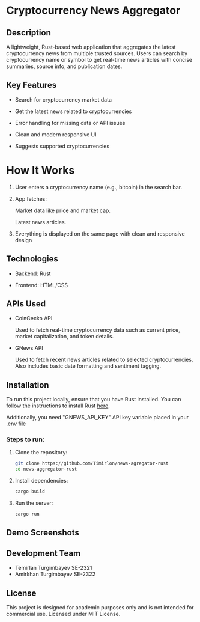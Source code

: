 # Cryptocurrency News Aggregator

## Description

A lightweight, Rust-based web application that aggregates the latest cryptocurrency news from multiple trusted sources. Users can search by cryptocurrency name or symbol to get real-time news articles with concise summaries, source info, and publication dates.

## Key Features

 - Search for cryptocurrency market data

 - Get the latest news related to cryptocurrencies

 - Error handling for missing data or API issues

 - Clean and modern responsive UI

 - Suggests supported cryptocurrencies

# How It Works

1. User enters a cryptocurrency name (e.g., bitcoin) in the search bar.

2. App fetches:

    Market data like price and market cap.

    Latest news articles.

3. Everything is displayed on the same page with clean and responsive design

## Technologies
- Backend: Rust

- Frontend: HTML/CSS


## APIs Used
- CoinGecko API
  
  Used to fetch real-time cryptocurrency data such as current price, market capitalization, and token details.

- GNews API

  Used to fetch recent news articles related to selected cryptocurrencies. Also includes basic date formatting and sentiment tagging.

## Installation

To run this project locally, ensure that you have Rust installed. You can follow the instructions to install Rust [here](https://www.rust-lang.org/learn/get-started).

Additionally, you need "GNEWS_API_KEY" API key variable  placed in your .env file

### Steps to run:

1. Clone the repository:
    ```bash
    git clone https://github.com/Timirlon/news-agregator-rust
    cd news-aggregator-rust
    ```

2. Install dependencies:
    ```bash
    cargo build
    ```

3. Run the server:
    ```bash
    cargo run
    ```


## Demo Screenshots




## Development Team

- Temirlan Turgimbayev SE-2321
- Amirkhan Turgimbayev SE-2322

## License

This project is designed for academic purposes only and is not intended for commercial use. Licensed under MIT License.
